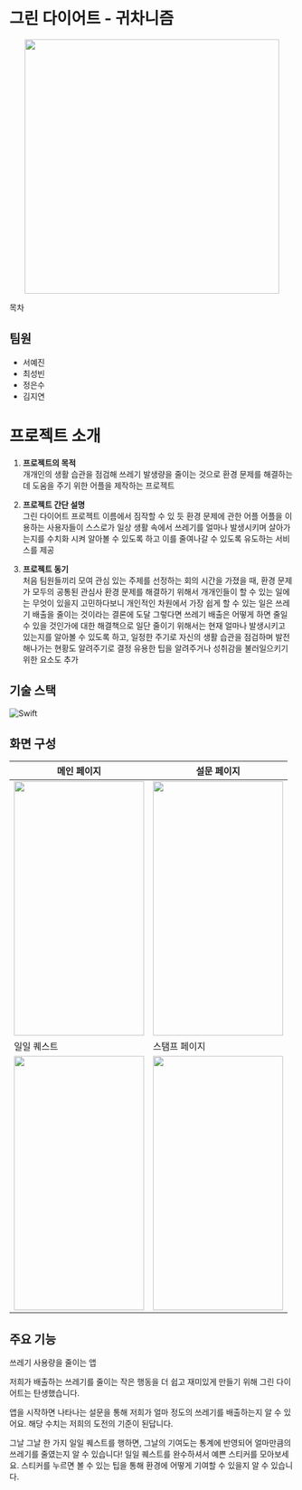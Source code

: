 # 그린 다이어트 - 귀차니즘 
<center><img src="https://user-images.githubusercontent.com/99808784/224466004-d98a3e2a-396e-4829-8410-2a3379144880.png" width="450" height="450"></center>



목차</br>

## 팀원
- 서예진
- 최성빈
- 정은수
- 김지연

# 프로젝트 소개
1. **프로젝트의 목적**</br>
	개개인의 생활 습관을 점검해 쓰레기 발생량을 줄이는 것으로 환경 문제를 해결하는 데 도움을 주기 위한 어플을 제작하는 프로젝트
	

2. **프로젝트 간단 설명**</br>
	그린 다이어트
	프로젝트 이름에서 짐작할 수 있 듯 환경 문제에 관한 어플
	어플을 이용하는 사용자들이 스스로가 일상 생활 속에서 쓰레기를 얼마나 발생시키며 살아가는지를
	수치화 시켜 알아볼 수 있도록 하고 이를 줄여나갈 수 있도록 유도하는 서비스를 제공

3. **프로젝트 동기**</br>
	처음 팀원들끼리 모여 관심 있는 주제를 선정하는 회의 시간을 가졌을 때, 환경 문제가 모두의 공통된 관심사
	환경 문제를 해결하기 위해서 개개인들이 할 수 있는 일에는 무엇이 있을지 고민하다보니 개인적인 차원에서 가장 쉽게
	할 수 있는 일은 쓰레기 배출을 줄이는 것이라는 결론에 도달
	그렇다면 쓰레기 배출은 어떻게 하면 줄일 수 있을 것인가에 대한 해결책으로 일단 줄이기 위해서는 현재 얼마나 발생시키고
	있는지를 알아볼 수 있도록 하고, 일정한 주기로 자신의 생활 습관을 점검하며 발전해나가는 현황도 알려주기로 결정
	유용한 팁을 알려주거나 성취감을 불러일으키기 위한 요소도 추가

## 기술 스택
![Swift](https://img.shields.io/badge/swift-F54A2A?style=for-the-badge&logo=swift&logoColor=white)

## 화면 구성
 
|메인 페이지|설문 페이지|
|------------|------------|
|<img src="https://user-images.githubusercontent.com/99808784/224467267-cc1cc37b-f634-437a-a4ea-660086e2a2aa.png" width="230" height="450">|<img src="https://user-images.githubusercontent.com/99808784/224467380-d78d916c-83b5-4d99-ad14-50be999f9fc6.png" width="230" height="450">|
|일일 퀘스트|스탬프 페이지|
|<img src="https://user-images.githubusercontent.com/99808784/224467402-f5071e0d-5ddc-40b4-8a2f-db6cdbce67ad.png" width="230" height="450">|<img src="https://user-images.githubusercontent.com/99808784/224467407-d9116447-a670-4d39-a6d9-77efd4496cb7.png" width="230" height="450">|




## 주요 기능


쓰레기 사용량을 줄이는 앱

저희가 배출하는 쓰레기를 줄이는 작은 행동을 더 쉽고 재미있게 만들기 위해
그린 다이어트는 탄생했습니다.

앱을 시작하면 나타나는 설문을 통해 저희가 얼마 정도의 쓰레기를 배출하는지 알 수 있어요. 해당 수치는 저희의 도전의 기준이 된답니다.

그날 그날 한 가지 일일 퀘스트를 행하면, 그날의 기여도는 통계에 반영되어 얼마만큼의 쓰레기를 줄였는지 알 수 있습니다!
일일 퀘스트를 완수하셔서 예쁜 스티커를 모아보세요. 스티커를 누르면 볼 수 있는 팁을 통해 환경에 어떻게 기여할 수 있을지 알 수 있습니다.

